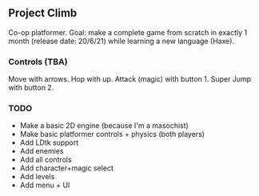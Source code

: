 ## Project Climb
Co-op platformer. Goal: make a complete game from scratch in exactly 1 month (release date: 20/6/21) while learning a new language (Haxe).
### Controls (TBA)
Move with arrows. Hop with up. Attack (magic) with button 1. Super Jump with button 2.
### TODO
 - Make a basic 2D engine (because I'm a masochist)
 - Make basic platformer controls + physics (both players)
 - Add LDtk support
 - Add enemies
 - Add all controls
 - Add character+magic select
 - Add levels
 - Add menu + UI